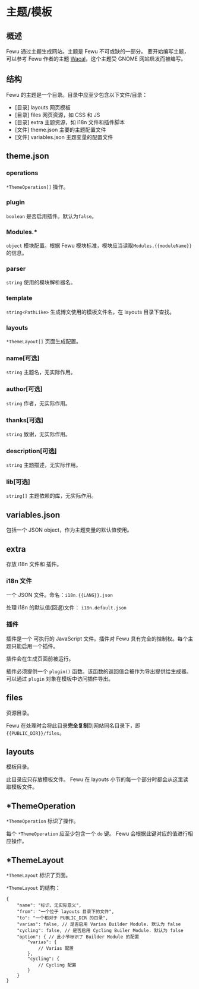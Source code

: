 # 主题/模板

## 概述

Fewu 通过主题生成网站。主题是 Fewu 不可或缺的一部分。 要开始编写主题，可以参考 Fewu 作者的主题 [Wacal](//github.com/0xarch/nexo-theme-wacal)，这个主题受 GNOME 网站启发而被编写。

## 结构

Fewu 的主题是一个目录。目录中应至少包含以下文件/目录：

* [目录] layouts 网页模板
* [目录] files 网页资源，如 CSS 和 JS
* [目录] extra 主题资源，如 i18n 文件和插件脚本
* [文件] theme.json 主要的主题配置文件
* [文件] variables.json 主题变量的配置文件

## theme.json

### operations
`*ThemeOperation[]` 操作。

### plugin
`boolean` 是否启用插件。默认为`false`。

### Modules.*
`object` 模块配置。根据 Fewu 模块标准，模块应当读取`Modules.{{moduleName}}`的信息。

### parser
`string` 使用的模块解析器名。

### template
`string<PathLike>` 生成博文使用的模板文件名，在 layouts 目录下查找。

### layouts
`*ThemeLayout[]` 页面生成配置。 

### name[可选]
`string` 主题名，无实际作用。

### author[可选]
`string` 作者，无实际作用。

### thanks[可选]
`string` 致谢，无实际作用。

### description[可选]
`string` 主题描述，无实际作用。

### lib[可选]
`string[]` 主题依赖的库，无实际作用。

## variables.json

包括一个 JSON object，作为主题变量的默认值使用。

## extra

存放 i18n 文件和 插件。

### i18n 文件

一个 JSON 文件。命名：`i18n.{{LANG}}.json`

处理 i18n 的默认值(回退)文件： `i18n.default.json`

### 插件

插件是一个 可执行的 JavaScript 文件。插件对 Fewu 具有完全的控制权。每个主题只能启用一个插件。

插件会在生成页面前被运行。

插件必须提供一个 `plugin()` 函数。该函数的返回值会被作为导出提供给生成器。可以通过 `plugin` 对象在模板中访问插件导出。

## files

资源目录。

Fewu 在处理时会将此目录**完全复制**到网站同名目录下，即 `{{PUBLIC_DIR}}/files`。

## layouts

模板目录。

此目录应只存放模板文件。 Fewu 在 layouts 小节的每一个部分时都会从这里读取模板文件。 

## *ThemeOperation

`*ThemeOperation` 标识了操作。

每个 `*ThemeOperation` 应至少包含一个 `do` 键。 Fewu 会根据此键对应的值进行相应操作。

## *ThemeLayout

`*ThemeLayout` 标识了页面。

`*ThemeLayout` 的结构：

```jsonc
{
    "name": "标识，无实际意义",
    "from": "一个位于 layouts 目录下的文件",
    "to": "一个相对于 PUBLIC_DIR 的目录",
    "varias": false, // 是否启用 Varias Builder Module. 默认为 false
    "cycling": false, // 是否启用 Cycling Builer Module. 默认为 false
    "option": { // 此小节标识了 Builder Module 的配置
        "varias": {
            // Varias 配置
        },
        "cycling": {
            // Cycling 配置
        }
    }
}
```